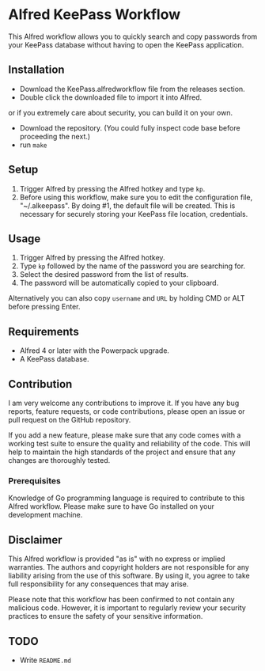 # Alfred KeePass Workflow
This Alfred workflow allows you to quickly search and copy passwords from your KeePass database without having to open the KeePass application.

## Installation
- Download the KeePass.alfredworkflow file from the releases section.
- Double click the downloaded file to import it into Alfred.

or if you extremely care about security, you can build it on your own.

- Download the repository. (You could fully inspect code base before proceeding the next.)
- run `make`

## Setup
1. Trigger Alfred by pressing the Alfred hotkey and type `kp`.
2. Before using this workflow, make sure you to edit the configuration file, "~/.alkeepass". By doing #1, the default file will be created. This is necessary for securely storing your KeePass file location, credentials.

## Usage
1. Trigger Alfred by pressing the Alfred hotkey.
2. Type `kp` followed by the name of the password you are searching for.
3. Select the desired password from the list of results.
4. The password will be automatically copied to your clipboard.

Alternatively you can also copy `username` and `URL` by holding CMD or ALT before pressing Enter.

## Requirements
* Alfred 4 or later with the Powerpack upgrade.
* A KeePass database.

## Contribution
I am very welcome any contributions to improve it. If you have any bug reports, feature requests, or code contributions, please open an issue or pull request on the GitHub repository.

If you add a new feature, please make sure that any code comes with a working test suite to ensure the quality and reliability of the code. This will help to maintain the high standards of the project and ensure that any changes are thoroughly tested.

### Prerequisites
Knowledge of Go programming language is required to contribute to this Alfred workflow. Please make sure to have Go installed on your development machine.

## Disclaimer
This Alfred workflow is provided "as is" with no express or implied warranties. The authors and copyright holders are not responsible for any liability arising from the use of this software. By using it, you agree to take full responsibility for any consequences that may arise.

Please note that this workflow has been confirmed to not contain any malicious code. However, it is important to regularly review your security practices to ensure the safety of your sensitive information.

## TODO
* Write `README.md`
